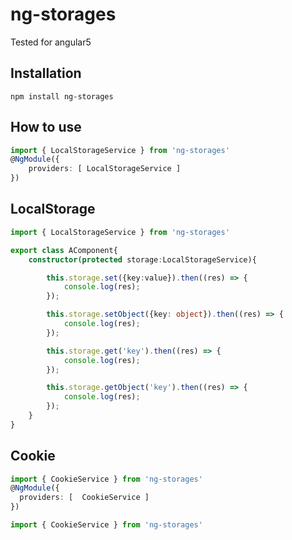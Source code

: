 # ng-storages
Tested for angular5

## Installation
```
npm install ng-storages
```

## How to use
``` app.module.ts
import { LocalStorageService } from 'ng-storages'
@NgModule({
    providers: [ LocalStorageService ]
})

```

## LocalStorage
``` app.componet.ts
import { LocalStorageService } from 'ng-storages'

export class AComponent{
    constructor(protected storage:LocalStorageService){

        this.storage.set({key:value}).then((res) => {
            console.log(res);
        });

        this.storage.setObject({key: object}).then((res) => {
            console.log(res);
        });

        this.storage.get('key').then((res) => {
            console.log(res);
        });

        this.storage.getObject('key').then((res) => {
            console.log(res);
        });
    }
}
```

## Cookie
``` app.module.ts
import { CookieService } from 'ng-storages'
@NgModule({
  providers: [  CookieService ]
})

```

``` app.componet.ts
import { CookieService } from 'ng-storages'

```
